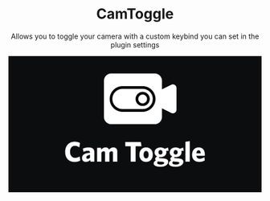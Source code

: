 <h1 align="center">CamToggle</h1>
  <p align="center">Allows you to toggle your camera with a custom keybind you can set in the plugin settings</p>
<p align="center">
  <img src="https://raw.githubusercontent.com/Zedruc/BetterDCStuff/main/CamToggle/_assets/banner.jpg">
</p>
